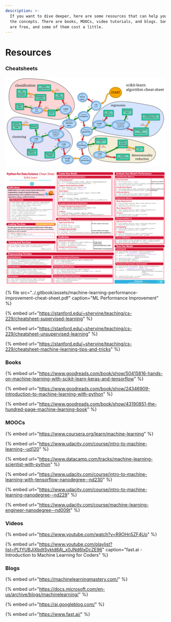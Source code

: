 ```yaml
---
description: >-
  If you want to dive deeper, here are some resources that can help you master
  the concepts. There are books, MOOCs, video tutorials, and blogs. Some of them
  are free, and some of them cost a little.
---
```


# Resources

### Cheatsheets

![scikit-learn Algorithms](../.gitbook/assets/machine-learning-scikit-learn-algorithm.png)

![Scikit-Learn Cheat Sheet](../.gitbook/assets/scikit-learn-cheat-sheet-python-machine-learning.png)

{% file src="../.gitbook/assets/machine-learning-performance-improvement-cheat-sheet.pdf" caption="ML Performance Improvement" %}

{% embed url="https://stanford.edu/~shervine/teaching/cs-229/cheatsheet-supervised-learning" %}

{% embed url="https://stanford.edu/~shervine/teaching/cs-229/cheatsheet-unsupervised-learning" %}

{% embed url="https://stanford.edu/~shervine/teaching/cs-229/cheatsheet-machine-learning-tips-and-tricks" %}

### Books

{% embed url="https://www.goodreads.com/book/show/50415816-hands-on-machine-learning-with-scikit-learn-keras-and-tensorflow" %}

{% embed url="https://www.goodreads.com/book/show/24346909-introduction-to-machine-learning-with-python" %}

{% embed url="https://www.goodreads.com/book/show/43190851-the-hundred-page-machine-learning-book" %}

### MOOCs

{% embed url="https://www.coursera.org/learn/machine-learning" %}

{% embed url="https://www.udacity.com/course/intro-to-machine-learning--ud120" %}

{% embed url="https://www.datacamp.com/tracks/machine-learning-scientist-with-python" %}

{% embed url="https://www.udacity.com/course/intro-to-machine-learning-with-tensorflow-nanodegree--nd230" %}

{% embed url="https://www.udacity.com/course/intro-to-machine-learning-nanodegree--nd229" %}

{% embed url="https://www.udacity.com/course/machine-learning-engineer-nanodegree--nd009t" %}

### Videos

{% embed url="https://www.youtube.com/watch?v=R9OHn5ZF4Uo" %}



{% embed url="https://www.youtube.com/playlist?list=PLfYUBJiXbdtSyktd8A\_x0JNd6lxDcZE96" caption="fast.ai - Introduction to Machine Learning for Coders" %}

### Blogs

{% embed url="https://machinelearningmastery.com/" %}

{% embed url="https://docs.microsoft.com/en-us/archive/blogs/machinelearning/" %}

{% embed url="https://ai.googleblog.com/" %}

{% embed url="https://www.fast.ai/" %}

